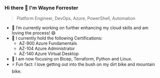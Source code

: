 ### Hi there 👋 I'm Wayne Forrester

> Platform Engineer, DevOps, Azure, PowerShell, Automation

- 🔭 I’m currently working on further enhancing my cloud skills and am loving the process! 😄 
- 🚀 I currently hold the following Certifications: 
  - AZ-900 Azure Fundamentals 
  - AZ-104 Azure Administrator
  - AZ-140 Azure Virtual Desktop
- 🌱 I am now focusing on Bicep, Terraform, Python and Linux.
- ⚡ Fun fact: I love getting out into the bush on my dirt bike and mountain bike.

<!--
**wayneforrester/wayneforrester** is a ✨ _special_ ✨ repository because its `README.md` (this file) appears on your GitHub profile.

Here are some ideas to get you started:

- 🔭 I’m currently working on ...
- 🌱 I’m currently learning ...
- 👯 I’m looking to collaborate on ...
- 🤔 I’m looking for help with ...
- 💬 Ask me about ...
- 📫 How to reach me: ...
- 😄 Pronouns: ...
- ⚡ Fun fact: ...
-->
